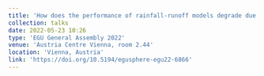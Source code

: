 ```yaml
---
title: 'How does the performance of rainfall-runoff models degrade due to multi-annual drought? A large-sample, multi-model study.'
collection: talks
date: 2022-05-23 10:26
type: 'EGU General Assembly 2022'
venue: 'Austria Centre Vienna, room 2.44'
location: 'Vienna, Austria'
link: 'https://doi.org/10.5194/egusphere-egu22-6866'
---
```

